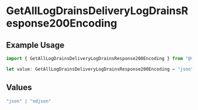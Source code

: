 # GetAllLogDrainsDeliveryLogDrainsResponse200Encoding

## Example Usage

```typescript
import { GetAllLogDrainsDeliveryLogDrainsResponse200Encoding } from "@vercel/sdk/models/getalllogdrainsop.js";

let value: GetAllLogDrainsDeliveryLogDrainsResponse200Encoding = "json";
```

## Values

```typescript
"json" | "ndjson"
```
